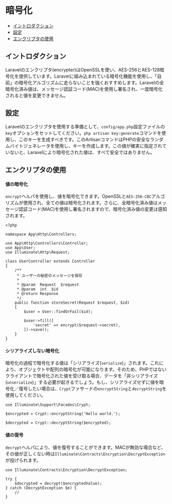 # 暗号化

- [イントロダクション](#introduction)
- [設定](#configuration)
- [エンクリプタの使用](#using-the-encrypter)

<a name="introduction"></a>
## イントロダクション

Laravelのエンクリプタ(encrypter)はOpenSSLを使い、AES-256とAES-128暗号化を提供しています。Laravelに組み込まれている暗号化機能を使用し、「自前」の暗号化アルゴリズムに走らないことを強くおすすめします。Laravelの全暗号化済み値は、メッセージ認証コード(MAC)を使用し署名され、一度暗号化されると値を変更できません。

<a name="configuration"></a>
## 設定

Laravelのエンクリプタを使用する準備として、`config/app.php`設定ファイルの`key`オプションをセットしてください。`php artisan key:generate`コマンドを使用し、このキーを生成すべきです。このArtisanコマンドはPHPの安全なランダムバイトジェネレータを使用し、キーを作成します。この値が確実に指定されていないと、Laravelにより暗号化された値は、すべて安全ではありません。

<a name="using-the-encrypter"></a>
## エンクリプタの使用

#### 値の暗号化

`encrypt`ヘルパを使用し、値を暗号化できます。OpenSSLと`AES-256-CBC`アルゴリズムが使用され、全ての値は暗号化されます。さらに、全暗号化済み値はメッセージ認証コード(MAC)を使用し署名されますので、暗号化済み値の変更は感知されます。

    <?php

    namespace App\Http\Controllers;

    use App\Http\Controllers\Controller;
    use App\User;
    use Illuminate\Http\Request;

    class UserController extends Controller
    {
        /**
         * ユーザーの秘密のメッセージを保存
         *
         * @param  Request  $request
         * @param  int  $id
         * @return Response
         */
        public function storeSecret(Request $request, $id)
        {
            $user = User::findOrFail($id);

            $user->fill([
                'secret' => encrypt($request->secret),
            ])->save();
        }
    }

#### シリアライズしない暗号化

暗号化の過程で暗号化する値は「シリアライズ(`serialize`)」されます。これにより、オブジェクトや配列の暗号化が可能になります。そのため、PHPではないクライアントで暗号化された値を受け取る場合、データを「非シリアライズ(`unserialize`)」する必要が起きるでしょう。もし、シリアライズせずに値を暗号化／復号したい場合は、`Crypt`ファサードの`encryptString`と`decryptString`を使用してください。

    use Illuminate\Support\Facades\Crypt;

    $encrypted = Crypt::encryptString('Hello world.');

    $decrypted = Crypt::decryptString($encrypted);

#### 値の復号

`decrypt`ヘルパにより、値を復号することができます。MACが無効な場合など、その値が正しくない時は`Illuminate\Contracts\Encryption\DecryptException`が投げられます。

    use Illuminate\Contracts\Encryption\DecryptException;

    try {
        $decrypted = decrypt($encryptedValue);
    } catch (DecryptException $e) {
        //
    }

